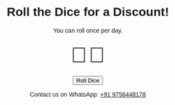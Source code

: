 <!DOCTYPE html><html lang="en">
<head>
    <meta charset="UTF-8">
    <meta name="viewport" content="width=device-width, initial-scale=1.0">
    <title>Dice Discount</title>
    <style>
        body { text-align: center; font-family: Arial, sans-serif; }
        .dice-container { margin: 20px; }
        .dice { font-size: 50px; }
        .hidden { display: none; }
    </style>
</head>
<body>
    <h1>Roll the Dice for a Discount!</h1>
    <p>You can roll once per day.</p>
    <div class="dice-container">
        <span class="dice" id="dice1">🎲</span>
        <span class="dice" id="dice2">🎲</span>
    </div>
    <button id="rollButton">Roll Dice</button>
    <p id="result"></p>
    <p>Contact us on WhatsApp: <a href="https://wa.me/919756448178" target="_blank">+91 9756448178</a></p><script>
    function getRandomDice() {
        return Math.floor(Math.random() * 6) + 1;
    }

    function checkRollEligibility() {
        const lastRollDate = localStorage.getItem("lastRollDate");
        const today = new Date().toISOString().split('T')[0];
        return lastRollDate !== today;
    }

    document.getElementById("rollButton").addEventListener("click", function() {
        if (!checkRollEligibility()) {
            document.getElementById("result").textContent = "You have already rolled today. Try again tomorrow!";
            return;
        }

        const dice1 = getRandomDice();
        const dice2 = getRandomDice();
        const total = dice1 + dice2;
        const discount = total; // 1 point = 1% discount

        document.getElementById("dice1").textContent = "🎲".repeat(dice1);
        document.getElementById("dice2").textContent = "🎲".repeat(dice2);
        document.getElementById("result").textContent = `You rolled ${total}. You get a ${discount}% discount!`;

        localStorage.setItem("lastRollDate", new Date().toISOString().split('T')[0]);
    });
</script>

</body>
</html>
